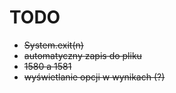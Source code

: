 # TODO
- ~~System.exit(n)~~
- ~~automatyczny zapis do pliku~~
- ~~1580 a 1581~~
- ~~wyświetlanie opcji w wynikach (?)~~